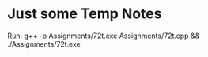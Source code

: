 # Just some Temp Notes

Run:
g++ -o Assignments/72t.exe Assignments/72t.cpp && ./Assignments/72t.exe
